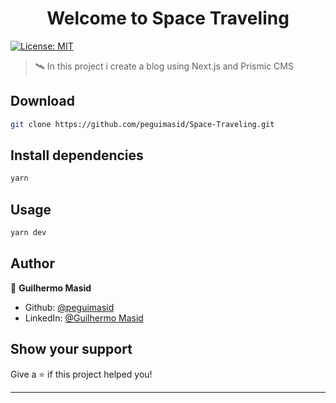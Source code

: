 <h1 align="center">Welcome to Space Traveling</h1>
<p>
  <a href="#" target="_blank">
    <img alt="License: MIT" src="https://img.shields.io/badge/License-MIT-yellow.svg" />
  </a>
</p>

> 🛰 In this project i create a blog using Next.js and Prismic CMS

## Download

```sh
git clone https://github.com/peguimasid/Space-Traveling.git
```

## Install dependencies

```sh
yarn
```

## Usage

```sh
yarn dev
```

## Author

👤 **Guilhermo Masid**

- Github: [@peguimasid](https://github.com/peguimasid)
- LinkedIn: [@Guilhermo Masid](https://www.linkedin.com/in/guilhermo-masid-494677b8/)

## Show your support

Give a ⭐️ if this project helped you!

---
